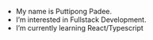 - My name is Puttipong Padee.
- I’m interested in Fullstack Development.
- I’m currently learning React/Typescript


